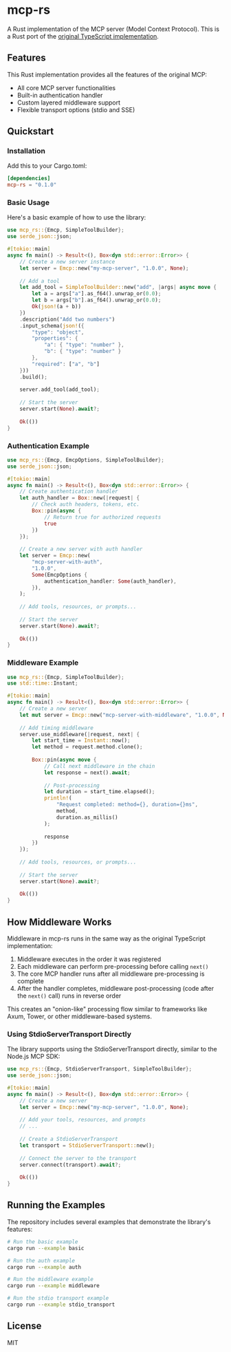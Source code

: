 # mcp-rs

A Rust implementation of the MCP server (Model Context Protocol). This is a Rust port of the [original TypeScript implementation](https://github.com/wong2/litemcp).

## Features

This Rust implementation provides all the features of the original MCP:

- All core MCP server functionalities
- Built-in authentication handler
- Custom layered middleware support
- Flexible transport options (stdio and SSE)

## Quickstart

### Installation

Add this to your Cargo.toml:

```toml
[dependencies]
mcp-rs = "0.1.0"
```

### Basic Usage

Here's a basic example of how to use the library:

```rust
use mcp_rs::{Emcp, SimpleToolBuilder};
use serde_json::json;

#[tokio::main]
async fn main() -> Result<(), Box<dyn std::error::Error>> {
    // Create a new server instance
    let server = Emcp::new("my-mcp-server", "1.0.0", None);
    
    // Add a tool
    let add_tool = SimpleToolBuilder::new("add", |args| async move {
        let a = args["a"].as_f64().unwrap_or(0.0);
        let b = args["b"].as_f64().unwrap_or(0.0);
        Ok(json!(a + b))
    })
    .description("Add two numbers")
    .input_schema(json!({
        "type": "object",
        "properties": {
            "a": { "type": "number" },
            "b": { "type": "number" }
        },
        "required": ["a", "b"]
    }))
    .build();
    
    server.add_tool(add_tool);
    
    // Start the server
    server.start(None).await?;
    
    Ok(())
}
```

### Authentication Example

```rust
use mcp_rs::{Emcp, EmcpOptions, SimpleToolBuilder};
use serde_json::json;

#[tokio::main]
async fn main() -> Result<(), Box<dyn std::error::Error>> {
    // Create authentication handler
    let auth_handler = Box::new(|request| {
        // Check auth headers, tokens, etc.
        Box::pin(async { 
            // Return true for authorized requests
            true 
        })
    });
    
    // Create a new server with auth handler
    let server = Emcp::new(
        "mcp-server-with-auth",
        "1.0.0",
        Some(EmcpOptions {
            authentication_handler: Some(auth_handler),
        }),
    );
    
    // Add tools, resources, or prompts...
    
    // Start the server
    server.start(None).await?;
    
    Ok(())
}
```

### Middleware Example

```rust
use mcp_rs::{Emcp, SimpleToolBuilder};
use std::time::Instant;

#[tokio::main]
async fn main() -> Result<(), Box<dyn std::error::Error>> {
    // Create a new server
    let mut server = Emcp::new("mcp-server-with-middleware", "1.0.0", None);
    
    // Add timing middleware
    server.use_middleware(|request, next| {
        let start_time = Instant::now();
        let method = request.method.clone();
        
        Box::pin(async move {
            // Call next middleware in the chain
            let response = next().await;
            
            // Post-processing
            let duration = start_time.elapsed();
            println!(
                "Request completed: method={}, duration={}ms",
                method,
                duration.as_millis()
            );
            
            response
        })
    });
    
    // Add tools, resources, or prompts...
    
    // Start the server
    server.start(None).await?;
    
    Ok(())
}
```

## How Middleware Works

Middleware in mcp-rs runs in the same way as the original TypeScript implementation:

1. Middleware executes in the order it was registered
2. Each middleware can perform pre-processing before calling `next()`
3. The core MCP handler runs after all middleware pre-processing is complete
4. After the handler completes, middleware post-processing (code after the `next()` call) runs in reverse order

This creates an "onion-like" processing flow similar to frameworks like Axum, Tower, or other middleware-based systems.

### Using StdioServerTransport Directly

The library supports using the StdioServerTransport directly, similar to the Node.js MCP SDK:

```rust
use mcp_rs::{Emcp, StdioServerTransport, SimpleToolBuilder};
use serde_json::json;

#[tokio::main]
async fn main() -> Result<(), Box<dyn std::error::Error>> {
    // Create a new server
    let server = Emcp::new("my-mcp-server", "1.0.0", None);
    
    // Add your tools, resources, and prompts
    // ...
    
    // Create a StdioServerTransport
    let transport = StdioServerTransport::new();
    
    // Connect the server to the transport
    server.connect(transport).await?;
    
    Ok(())
}
```

## Running the Examples

The repository includes several examples that demonstrate the library's features:

```bash
# Run the basic example
cargo run --example basic

# Run the auth example
cargo run --example auth

# Run the middleware example
cargo run --example middleware

# Run the stdio transport example
cargo run --example stdio_transport
```

## License

MIT